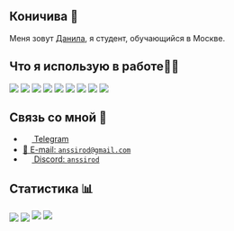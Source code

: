 ## Коничива 👋

Меня зовут [Данила](https://t.me/anssirod), я студент, обучающийся в Москве.
## Что я использую в работе👨‍💻

<img src="https://img.shields.io/badge/git%20-%23F05033.svg?&style=for-the-badge&logo=git&logoColor=white"/> <img src="https://img.shields.io/badge/github%20-%23121011.svg?&style=for-the-badge&logo=github&logoColor=white"/> <img src="https://img.shields.io/badge/GitLab-330F63?style=for-the-badge&logo=gitlab&logoColor=white"/> <img src="https://img.shields.io/badge/Flutter%20-%2302569B.svg?&style=for-the-badge&logo=Flutter&logoColor=white" /> <img src="https://img.shields.io/badge/dart-%230175C2.svg?&style=for-the-badge&logo=dart&logoColor=white"/> <img src="https://img.shields.io/badge/kotlin-%230095D5.svg?&style=for-the-badge&logo=kotlin&logoColor=white"/> 	<img src="https://img.shields.io/badge/figma%20-%23F24E1E.svg?&style=for-the-badge&logo=figma&logoColor=white"/> <img src="https://img.shields.io/badge/firebase%20-%23039BE5.svg?&style=for-the-badge&logo=firebase"/> <img src="https://img.shields.io/badge/github%20actions%20-%232671E5.svg?&style=for-the-badge&logo=github%20actions&logoColor=white"/> 

## Связь со мной 💭
- <a href="https://t.me/anssirod"><img src="https://upload.wikimedia.org/wikipedia/commons/thumb/8/82/Telegram_logo.svg/768px-Telegram_logo.svg.png" width=16 height=16 align="center" /> Telegram</a>
- <a href="mailto:anssirod@gmail.com"> 📩  E-mail: `anssirod@gmail.com`</a>
- <a href="https://discordapp.com/users/695730570176757891/"><img src="https://cdn.iconscout.com/icon/free/png-512/discord-3-569463.png" width=16 height=16 align="center" /> Discord: `anssirod`</a>
## Статистика 📊
<img src="https://www.codewars.com/users/anssirod/badges/micro" align="center" />
<img src="https://gpvc.arturio.dev/anssirod" align="center" />
<img src="https://github-readme-stats.vercel.app/api/top-langs/?username=anssirod&title_color=fff&icon_color=79ff97&text_color=9f9f9f&bg_color=151515">
<img src="https://github-readme-stats.vercel.app/api?username=anssirod&show_icons=true&count_private=true&title_color=fff&icon_color=79ff97&text_color=9f9f9f&bg_color=151515">
